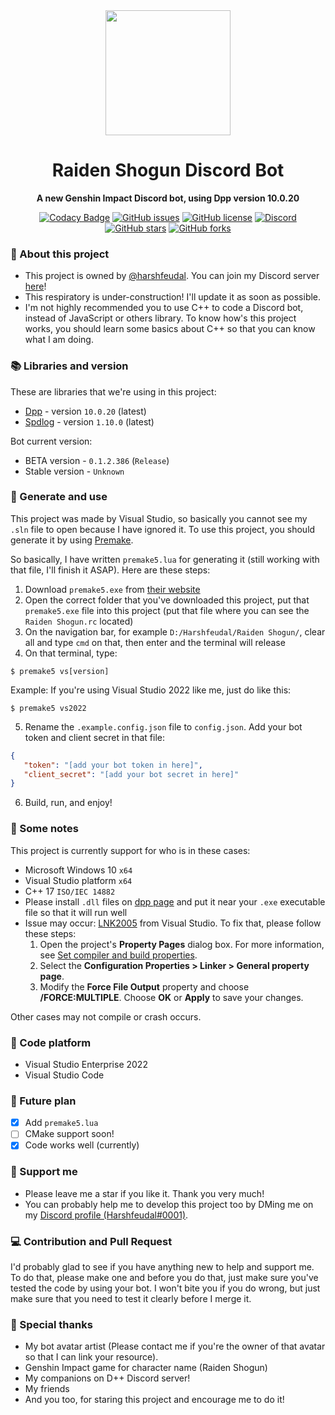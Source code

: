 <div align="center"><img src="https://user-images.githubusercontent.com/87577447/194767433-b6e04d5e-f937-44e9-81a0-c8df37537a1e.jpg" width="200" height="200"/>
<h1>Raiden Shogun Discord Bot</h1>
    <b>
        <p>A new Genshin Impact Discord bot, using Dpp version 10.0.20</p>
    </b>

[![Codacy Badge](https://app.codacy.com/project/badge/Grade/b02c00e09b054b0ca1e3d64227000259)](https://www.codacy.com/gh/Harshfeudal-Projects/Raiden-Shogun/dashboard?utm_source=github.com&amp;utm_medium=referral&amp;utm_content=Harshfeudal-Projects/Raiden-Shogun&amp;utm_campaign=Badge_Grade)
[![GitHub issues](https://img.shields.io/github/issues/Harshfeudal-Projects/Raiden-Shogun)](https://github.com/Harshfeudal-Projects/Raiden-Shogun/issues)
[![GitHub license](https://img.shields.io/github/license/Harshfeudal-Projects/Raiden-Shogun?color=brightgreen)](https://github.com/Harshfeudal-Projects/Raiden-Shogun/blob/main/LICENSE)
[![Discord](https://img.shields.io/discord/900408551573438584?style=flat&logo=discord)](https://discord.gg/6Faaqhaqjs)
<br />
[![GitHub stars](https://img.shields.io/github/stars/Harshfeudal-Projects/Raiden-Shogun?color=ff69b4)](https://github.com/Harshfeudal-Projects/Raiden-Shogun/stargazers)
[![GitHub forks](https://img.shields.io/github/forks/Harshfeudal-Projects/Raiden-Shogun?color=ff69b4)](https://github.com/Harshfeudal-Projects/Raiden-Shogun/network)
</div>

### :pencil: About this project
- This project is owned by [@harshfeudal](https://github.com/harshfeudal). You can join my Discord server [here](https://discord.gg/BAk2CXpRAT)!
- This respiratory is under-construction! I'll update it as soon as possible.
- I'm not highly recommended you to use C++ to code a Discord bot, instead of JavaScript or others library. To know how's this project works, you should learn some basics about C++ so that you can know what I am doing.

### 📚 Libraries and version
These are libraries that we're using in this project:
- [Dpp](https://github.com/brainboxdotcc/DPP) - version `10.0.20` (latest)
- [Spdlog](https://github.com/gabime/spdlog) - version `1.10.0` (latest)

Bot current version: 
- BETA version - `0.1.2.386` (`Release`)
- Stable version - `Unknown`

### 🚨 Generate and use
 This project was made by Visual Studio, so basically you cannot see my `.sln` file to open because I have ignored it. To use this project, you should generate it by using [Premake](https://premake.github.io/).

 So basically, I have written `premake5.lua` for generating it (still working with that file, I'll finish it ASAP). Here are these steps:
 1. Download `premake5.exe` from [their website](https://premake.github.io/)
 2. Open the correct folder that you've downloaded this project, put that `premake5.exe` file into this project (put that file where you can see the `Raiden Shogun.rc` located)
 3. On the navigation bar, for example `D:/Harshfeudal/Raiden Shogun/`, clear all and type `cmd` on that, then enter and the terminal will release
 4. On that terminal, type:
 ```
 $ premake5 vs[version]
 ```
 Example: If you're using Visual Studio 2022 like me, just do like this:
 ```
 $ premake5 vs2022
 ```
 5. Rename the `.example.config.json` file to `config.json`. Add your bot token and client secret in that file:
 ```json
 {
    "token": "[add your bot token in here]",
    "client_secret": "[add your bot secret in here]"
 }
 ```
 6. Build, run, and enjoy!

 ### 📜 Some notes
 This project is currently support for who is in these cases:
 - Microsoft Windows 10 `x64`
 - Visual Studio platform `x64`
 - C++ 17 `ISO/IEC 14882`
 - Please install `.dll` files on [dpp page](https://dpp.dev/) and put it near your `.exe` executable file so that it will run well
 - Issue may occur: [LNK2005](https://learn.microsoft.com/en-us/cpp/error-messages/tool-errors/linker-tools-error-lnk2005?f1url=%3FappId%3DDev16IDEF1%26l%3DEN-US%26k%3Dk(LNK2005)%26rd%3Dtrue&view=msvc-170) from Visual Studio. To fix that, please follow these steps:
    1. Open the project's **Property Pages** dialog box. For more information, see [Set compiler and build properties](https://learn.microsoft.com/en-us/cpp/build/working-with-project-properties?view=msvc-170).
    2. Select the **Configuration Properties > Linker > General property page**.
    3. Modify the **Force File Output** property and choose **/FORCE:MULTIPLE**. Choose **OK** or **Apply** to save your changes.

 Other cases may not compile or crash occurs.

### 👷 Code platform
- Visual Studio Enterprise 2022
- Visual Studio Code

### 💎 Future plan
- [x] Add `premake5.lua`
- [ ] CMake support soon!
- [x] Code works well (currently)

 ### 🤝 Support me
 - Please leave me a star if you like it. Thank you very much!
 - You can probably help me to develop this project too by DMing me on my [Discord profile (Harshfeudal#0001)](https://discord.com/users/622450109317251088).

 ### :computer: Contribution and Pull Request
  I'd probably glad to see if you have anything new to help and support me. To do that, please make one and before you do that, just make sure you've tested the code by using your bot. I won't bite you if you do wrong, but just make sure that you need to test it clearly before I merge it.

 ### :sparkling_heart: Special thanks
  - My bot avatar artist (Please contact me if you're the owner of that avatar so that I can link your resource).
  - Genshin Impact game for character name (Raiden Shogun)
  - My companions on D++ Discord server!
  - My friends
  - And you too, for staring this project and encourage me to do it!